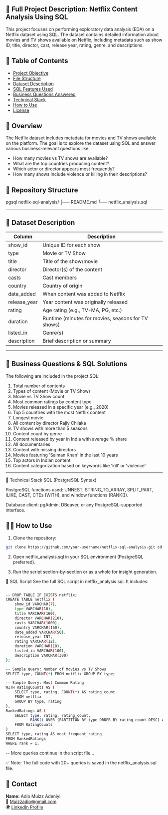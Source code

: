 ## 📘 Full Project Description: Netflix Content Analysis Using SQL


This project focuses on performing exploratory data analysis (EDA) on a Netflix dataset using SQL. The dataset contains detailed information about movies and TV shows available on Netflix, including metadata such as show ID, title, director, cast, release year, rating, genre, and descriptions.

## 🧾 Table of Contents

- [Project Objective](#project-objective)
- [File Structure](#file-structure) 
- [Dataset Description](#dataset-description)
- [SQL Features Used](#sql-features-used)
- [Business Questions Answered](#business-questions-answered)
- [Technical Stack](#Technical-Stack)
- [How to Use](#how-to-use)
- [License](#license)

## 🧠 Overview

The Netflix dataset includes metadata for movies and TV shows available on the platform. The goal is to explore the dataset using SQL and answer various business-relevant questions like:

- How many movies vs TV shows are available?
- What are the top countries producing content?
- Which actor or director appears most frequently?
- How many shows include violence or killing in their descriptions?

## 📁 Repository Structure 
pgsql
netflix-sql-analysis/
├── README.md
└── netflix_analysis.sql

---

## 📂 Dataset Description

| Column         | Description                                 |
|----------------|---------------------------------------------|
| show_id        | Unique ID for each show                     |
| type           | Movie or TV Show                            |
| title          | Title of the show/movie                     |
| director       | Director(s) of the content                  |
| casts          | Cast members                                |
| country        | Country of origin                           |
| date_added     | When content was added to Netflix           |
| release_year   | Year content was originally released        |
| rating         | Age rating (e.g., TV-MA, PG, etc.)          |
| duration       | Runtime (minutes for movies, seasons for TV shows) |
| listed_in      | Genre(s)                                    |
| description    | Brief description or summary                |

---

## 💼 Business Questions & SQL Solutions

The following are included in the project SQL:

1. Total number of contents
2. Types of content (Movie or TV Show)
3. Movie vs TV Show count
4. Most common ratings by content type
5. Movies released in a specific year (e.g., 2020)
6. Top 5 countries with the most Netflix content
7. Longest movie
8. All content by director Rajiv Chilaka
9. TV shows with more than 5 seasons
10. Content count by genre
11. Content released by year in India with average % share
12. All documentaries
13. Content with missing directors
14. Movies featuring 'Salman Khan' in the last 10 years
15. Top actors in Indian content
16. Content categorization based on keywords like 'kill' or 'violence'

---

🔧 Technical Stack
SQL (PostgreSQL Syntax)

PostgreSQL functions used: UNNEST, STRING_TO_ARRAY, SPLIT_PART, ILIKE, CAST, CTEs (WITH), and window functions (RANK()).

Database client: pgAdmin, DBeaver, or any PostgreSQL-supported interface.

## 🧑‍💻 How to Use

1. Clone the repository:

```bash
git clone https://github.com/your-username/netflix-sql-analysis.git cd netflix-sql-analysis.
```
2. Open netflix_analysis.sql in your SQL environment (PostgreSQL preferred).

3. Run the script section-by-section or as a whole for insight generation.


💾 SQL Script
See the full SQL script in netflix_analysis.sql. It includes:
```bash

-- DROP TABLE IF EXISTS netflix;
CREATE TABLE netflix (
    show_id VARCHAR(7),
    type VARCHAR(10),
    title VARCHAR(160),
    director VARCHAR(210),
    casts VARCHAR(1000),
    country VARCHAR(160),
    date_added VARCHAR(50),
    release_year INT,
    rating VARCHAR(12),
    duration VARCHAR(18),
    listed_in VARCHAR(100),
    description VARCHAR(300)
);

-- Sample Query: Number of Movies vs TV Shows
SELECT type, COUNT(*) FROM netflix GROUP BY type;

-- Sample Query: Most Common Rating
WITH RatingCounts AS (
    SELECT type, rating, COUNT(*) AS rating_count
    FROM netflix
    GROUP BY type, rating
),
RankedRatings AS (
    SELECT type, rating, rating_count,
           RANK() OVER (PARTITION BY type ORDER BY rating_count DESC) AS rank
    FROM RatingCounts
)
SELECT type, rating AS most_frequent_rating
FROM RankedRatings
WHERE rank = 1;
````
-- More queries continue in the script file...

✅ Note: The full code with 20+ queries is saved in the netflix_analysis.sql file.

## 👤 Contact
**Name:** Adio Muizz Adeniyi  
📧 [Muizzadio@gmail.com](mailto:Muizzadio@gmail.com)  
🌍 [LinkedIn Profile](https://www.linkedin.com/in/adio-muizz-adeniyi/)


